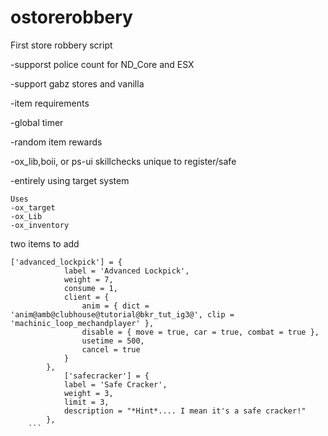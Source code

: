 # ostorerobbery
First store robbery script

-supporst police count for ND_Core and ESX

-support gabz stores and vanilla

-item requirements

-global timer

-random item rewards

-ox_lib,boii, or ps-ui skillchecks unique to register/safe

-entirely using target system

```
Uses
-ox_target
-ox_Lib
-ox_inventory
```

two items to add
```
['advanced_lockpick'] = {
			label = 'Advanced Lockpick',
			weight = 7,
			consume = 1,
			client = {
				anim = { dict = 'anim@amb@clubhouse@tutorial@bkr_tut_ig3@', clip = 'machinic_loop_mechandplayer' },
				disable = { move = true, car = true, combat = true },
				usetime = 500,
				cancel = true
			}
		},
    		['safecracker'] = {
			label = 'Safe Cracker',
			weight = 3,
			limit = 3,
			description = "*Hint*.... I mean it's a safe cracker!"
		},
	```
  
  


